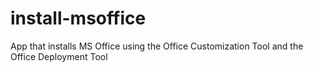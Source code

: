 # install-msoffice
App that installs MS Office using the Office Customization Tool and the Office Deployment Tool
